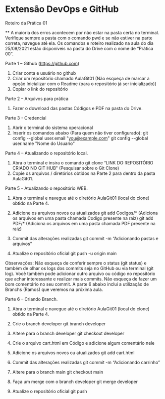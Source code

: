 # Extensão DevOps e GitHub

Roteiro da Prática 01

** A maioria dos erros acontecem por não estar na pasta certa no terminal. Verifique sempre a pasta com o comando pwd e se não estiver na parte correta, navegue até ela. Os comandos e roteiro realizado na aula do dia 25/08/2021 estão disponíveis na pasta do Drive com o nome de “Prática 00”.

Parte 1 – Github (https://github.com)

1.	Criar conta e usuário no github
2.	Criar um repositório chamado AulaGit01 (Não esqueça de marcar a opção Inicializar com o Readme (para o repositório já ser inicializado))
3.	Copiar o link do repositório

Parte 2 – Arquivos para prática

1.	Fazer o download das pastas Códigos e PDF na pasta do Drive.

Parte 3 - Credencial 

1.	Abrir o terminal do sistema operacional
2.	Inserir os comandos abaixo (Para quem não tiver configurado):
         git config --global user.email "you@example.com"
         git config --global user.name "Nome do Usuario"

Parte 4 – Atualizando o repositório local. 

1.	Abra o terminal e insira o comando git clone “LINK DO REPOSITÓRIO CRIADO NO GIT HUB" (Pesquisar sobre o Git Clone)
2.	Copie os arquivos / diretórios obtidos na Parte 2 para dentro da pasta AulaGit01.

Parte 5 – Atualizando o repositório WEB. 

1.	Abra o terminal e navegue até o diretório AulaGit01 (local do clone) obtido na Parte 4.

2.	Adicione os arquivos novos ou atualizados
       git add Codigos/*      (Adiciona os arquivos em uma pasta chamada Codigo presente na raiz)
       git add PDF/*           (Adiciona os arquivos em uma pasta chamada PDF presente na raiz)


3.	Commit das alterações realizadas
       git commit -m “Adicionando pastas e arquivos”

4.	Atualize o repositório oficial
       git push -u origin main


Observações:
Não esqueça de conferir sempre o status (git status) e também de olhar os logs dos commits seja no GitHub ou via terminal (git log). Você também pode adicionar outro arquivo ou código no repositório que achar interessante e realizar mais commits. Não esqueça de fazer um bom comentário no seu commit. A parte 6 abaixo inclui a utilização de Branchs (Ramos) que veremos na próxima aula. 

Parte 6 – Criando Branch. 

1.	Abra o terminal e navegue até o diretório AulaGit01 (local do clone) obtido na Parte 4.

2.	Crie o branch developer
git branch developer

3.	 Altere para o branch developer 
git checkout developer

4.	Crie o arquivo cart.html em Código e adicione algum comentário nele

5.	Adicione os arquivos novos ou atualizados
       git add cart.html

6.	 Commit das alterações realizadas
       git commit -m “Adicionando carrinho”

7.	 Altere para o branch main
git checkout main

8.	Faça um merge com o branch developer
git merge developer

9.	Atualize o repositório oficial
       git push
